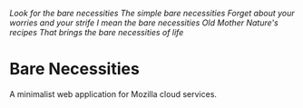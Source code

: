 *Look for the bare necessities
The simple bare necessities
Forget about your worries and your strife
I mean the bare necessities
Old Mother Nature's recipes
That brings the bare necessities of life*

# Bare Necessities

A minimalist web application for Mozilla cloud services.
